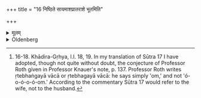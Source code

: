 +++
title = "16 निष्ठिते सायमाशप्रातराशे भूतमिति"

+++

<details><summary>मूलम्</summary>

निष्ठिते सायमाशप्रातराशे भूतमिति प्रवाचयेत् १६
</details>

<details><summary>Oldenberg</summary>

16. [^10]  When the morning meal or the evening meal is ready, he should make (his wife) say, 'It is ready!'


[^10]:  16-18. Khādira-Gṛhya, l.l. 18, 19. In my translation of Sūtra 17 I have adopted, though not quite without doubt, the conjecture of Professor Roth given in Professor Knauer's note, p. 137. Professor Roth writes ṛtebhaṅgayā vācā or ṛtebhagayā vācā: he says simply 'om,' and not 'ó-o-ó-o-ó-om.' According to the commentary Sūtra 17 would refer to the wife, not to the husband.
</details>
